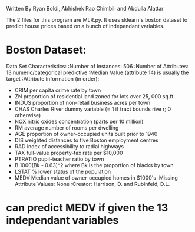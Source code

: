 Written By Ryan Boldi, Abhishek Rao Chimbili and Abdulla Alattar

The 2 files for this program are MLR.py. It uses sklearn's boston dataset to predict house prices based on a bunch of independant variables.

# Boston Dataset:
Data Set Characteristics:
:Number of Instances: 506
:Number of Attributes: 13 numeric/categorical predictive
:Median Value (attribute 14) is usually the target
:Attribute Information (in order):
- CRIM per capita crime rate by town
- ZN proportion of residential land zoned for lots over 25,
000 sq.ft.
- INDUS proportion of non-retail business acres per town
- CHAS Charles River dummy variable (= 1 if tract bounds rive
r; 0 otherwise)
- NOX nitric oxides concentration (parts per 10 million)
- RM average number of rooms per dwelling
- AGE proportion of owner-occupied units built prior to 1940
- DIS weighted distances to five Boston employment centres
- RAD index of accessibility to radial highways
- TAX full-value property-tax rate per $10,000
- PTRATIO pupil-teacher ratio by town
- B 1000(Bk - 0.63)^2 where Bk is the proportion of blacks
by town
- LSTAT % lower status of the population
- MEDV Median value of owner-occupied homes in $1000's
:Missing Attribute Values: None
:Creator: Harrison, D. and Rubinfeld, D.L.

# can predict MEDV if given the 13 independant variables

